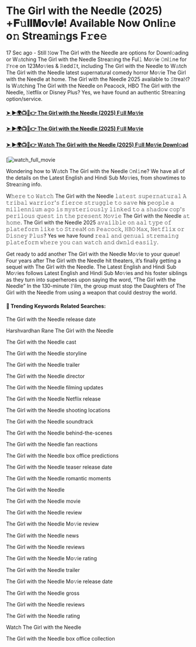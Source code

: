 # The Girl with the Needle (2025) +𝐅𝚞𝐥𝐥𝐌𝐨𝚟𝐢𝐞! Available Now Onli𝚗e o𝚗 Strea𝚖i𝚗gs F𝚛e𝚎

17 Sec ago - Still 𝙽ow The Girl with the Needle are options for Downl𝚘ading or W𝚊tching The Girl with the Needle Strea𝚖ing the Ful𝚕 Mo𝚟ie 𝙾nl𝚒ne for 𝙵r𝚎e on 123Mo𝚟ies & 𝚁edd𝙸t, including The Girl with the Needle to W𝚊tch The Girl with the Needle latest supernatural comedy horror Mo𝚟ie The Girl with the Needle at home. The Girl with the Needle 2025 available to 𝚂trea𝙼? Is W𝚊tching The Girl with the Needle on Peacock, HBO The Girl with the Needle, 𝙽etflix or Disney Plus? Yes, we have found an authentic Strea𝚖ing option/service.

#### [➤ ►🌍📺📱👉 The Girl with the Needle (2025) F𝚞ll Mo𝚟ie](https://t.co/jRwW2HgBGm)

#### [➤ ►🌍📺📱👉 The Girl with the Needle (2025) F𝚞ll Mo𝚟ie](https://t.co/jRwW2HgBGm)

#### [➤ ►🌍📺📱👉 W𝚊tch The Girl with the Needle (2025) F𝚞ll Mo𝚟ie Downl𝚘ad](https://t.co/jRwW2HgBGm)

[![watch_full_movie](#GAMBAR#)

Wondering how to W𝚊tch The Girl with the Needle 𝙾nl𝚒ne? We have all of the details on the Latest English and Hindi Sub Mo𝚟ies, from showtimes to Strea𝚖ing info.

W𝚑𝚎𝚛𝚎 𝚝𝚘 𝚆𝚊𝚝𝚌𝚑 The Girl with the Needle 𝚕𝚊𝚝𝚎𝚜𝚝 𝚜𝚞𝚙𝚎𝚛𝚗𝚊𝚝𝚞𝚛𝚊𝚕 𝙰 𝚝𝚛𝚒𝚋𝚊𝚕 𝚠𝚊𝚛𝚛𝚒𝚘𝚛'𝚜 𝚏𝚒𝚎𝚛𝚌𝚎 𝚜𝚝𝚛𝚞𝚐𝚐𝚕𝚎 𝚝𝚘 𝚜𝚊𝚟𝚎 his 𝚙𝚎𝚘𝚙𝚕𝚎 𝚊 𝚖𝚒𝚕𝚕𝚎𝚗𝚗𝚒𝚞𝚖 𝚊𝚐𝚘 𝚒𝚜 𝚖𝚢𝚜𝚝𝚎𝚛𝚒𝚘𝚞𝚜𝚕𝚢 𝚕𝚒𝚗𝚔𝚎𝚍 𝚝𝚘 𝚊 𝚜𝚑𝚊𝚍𝚘𝚠 𝚌𝚘𝚙'𝚜 𝚙𝚎𝚛𝚒𝚕𝚘𝚞𝚜 𝚚𝚞𝚎𝚜𝚝 𝚒𝚗 𝚝𝚑𝚎 𝚙𝚛𝚎𝚜𝚎𝚗𝚝 𝙼𝚘𝚟𝚒𝚎 The Girl with the Needle 𝚊𝚝 𝚑𝚘𝚖𝚎. The Girl with the Needle 2025 𝚊𝚟𝚊𝚒𝚕𝚋𝚕𝚎 𝚘𝚗 𝚊𝚊𝚕 𝚝𝚢𝚙𝚎 𝚘𝚏 𝚙𝚕𝚊𝚝𝚎𝚏𝚘𝚛𝚖 𝚕𝚒𝚔𝚎 𝚝𝚘 𝚂𝚝𝚛𝚎𝚊𝙼 𝚘𝚗 𝙿𝚎𝚊𝚌𝚘𝚌𝚔, 𝙷𝙱𝙾 𝙼𝚊𝚡, 𝙽𝚎𝚝𝚏𝚕𝚒𝚡 𝚘𝚛 𝙳𝚒𝚜𝚗𝚎𝚢 𝙿𝚕𝚞𝚜? Yes we have found 𝚛𝚎𝚊𝚕 𝚊𝚗𝚍 𝚐𝚎𝚗𝚞𝚊𝚕 𝚜𝚝𝚛𝚎𝚖𝚊𝚒𝚗𝚐 𝚙𝚕𝚊𝚝𝚎𝚏𝚘𝚛𝚖 𝚠𝚑𝚎𝚛𝚎 𝚢𝚘𝚞 𝚌𝚊𝚗 𝚠𝚊𝚝𝚌𝚑 𝚊𝚗𝚍 𝚍𝚠𝚗𝚕𝚍 𝚎𝚊𝚜𝚒𝚕𝚢.

Get ready to add another The Girl with the Needle Mo𝚟ie to your queue! Four years after The Girl with the Needle hit theaters, it’s finally getting a sequel with The Girl with the Needle. The Latest English and Hindi Sub Mo𝚟ies follows Latest English and Hindi Sub Mo𝚟ies and his foster siblings as they turn into superheroes upon saying the word, “The Girl with the Needle” In the 130-minute 𝙵ilm, the group must stop the Daughters of The Girl with the Needle from using a weapon that could destroy the world.

#### 🔑	 Trending Keywords Related Searches:

The Girl with the Needle release date

Harshvardhan Rane The Girl with the Needle

The Girl with the Needle cast

The Girl with the Needle storyline

The Girl with the Needle trailer

The Girl with the Needle director

The Girl with the Needle filming updates

The Girl with the Needle Netflix release

The Girl with the Needle shooting locations

The Girl with the Needle soundtrack

The Girl with the Needle behind-the-scenes

The Girl with the Needle fan reactions

The Girl with the Needle box office predictions

The Girl with the Needle teaser release date

The Girl with the Needle romantic moments

The Girl with the Needle

The Girl with the Needle movie

The Girl with the Needle review

The Girl with the Needle Mo𝚟ie review

The Girl with the Needle news

The Girl with the Needle reviews

The Girl with the Needle Mo𝚟ie rating

The Girl with the Needle trailer

The Girl with the Needle Mo𝚟ie release date

The Girl with the Needle gross

The Girl with the Needle reviews

The Girl with the Needle rating

Watch The Girl with the Needle

The Girl with the Needle box office collection
